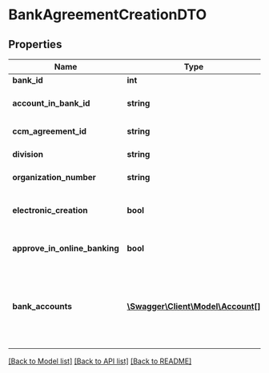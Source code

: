 # BankAgreementCreationDTO

## Properties
Name | Type | Description | Notes
------------ | ------------- | ------------- | -------------
**bank_id** | **int** | Bank ID | 
**account_in_bank_id** | **string** | Customer number in bank | [optional] 
**ccm_agreement_id** | **string** | Customer Id from Bank | [optional] 
**division** | **string** | Division (DNB only) | [optional] 
**organization_number** | **string** | Organization number | [optional] 
**electronic_creation** | **bool** | Electronic agreement creation initiated. | [optional] 
**approve_in_online_banking** | **bool** | Accounting approve payments | [optional] 
**bank_accounts** | [**\Swagger\Client\Model\Account[]**](Account.md) | JSON representing a list of new objects to be created. Should not have ID and version set. | 

[[Back to Model list]](../README.md#documentation-for-models) [[Back to API list]](../README.md#documentation-for-api-endpoints) [[Back to README]](../README.md)


